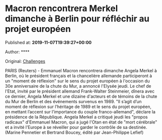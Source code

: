 
# Macron rencontrera Merkel dimanche à Berlin pour réfléchir au projet européen

Published at: **2019-11-07T19:39:27+00:00**

Author: ****

Original: [Challenges](https://www.challenges.fr/top-news/macron-rencontrera-merkel-dimanche-a-berlin-pour-reflechir-au-projet-europeen_683726)

PARIS (Reuters) - Emmanuel Macron rencontrera dimanche Angela Merkel à Berlin, où le président français et la chancelière allemande participeront à un "moment de réflexion" sur le sens du projet européen à l'occasion du 30e anniversaire de la chute du Mur, a annoncé l'Elysée jeudi.
Le chef de l'Etat, invité par le président allemand Frank-Walter Steinmeier, dînera avec ce dernier, Angela Merkel et une dizaine d'acteurs et de témoins de la chute du Mur de Berlin et des événements survenus en 1989.
"Il s’agit d’un moment de réflexion sur l’héritage de 1989 et le sens du projet européen, en mettant l’accent sur l’importance du couple franco-allemand", déclare la présidence de la République.
Angela Merkel a critiqué jeudi les "propos radicaux" d'Emmanuel Macron, qui a jugé l'Otan en état de "mort cérébrale" et a invité l'Europe à se réveiller pour garder le contrôle de sa destinée.
(Marine Pennetier et Bertrand Boucey, édité par Jean-Philippe Lefief)
